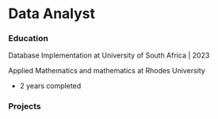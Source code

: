 # Data Analyst

### Education
Database Implementation at University of South Africa | 2023

Applied Mathematics and mathematics at Rhodes University
- 2 years completed

### Projects
